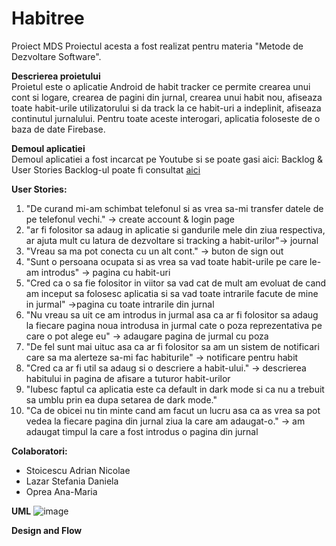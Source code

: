 # Habitree
Proiect MDS
Proiectul acesta a fost realizat pentru materia "Metode de Dezvoltare Software".

**Descrierea proietului**<br/>
Proietul este o aplicatie Android de habit tracker ce permite crearea unui cont si logare, crearea de pagini din jurnal, crearea unui habit nou, afiseaza toate habit-urile utilizatorului si da track la ce habit-uri a indeplinit, afiseaza continutul jurnalului. Pentru toate aceste interogari, aplicatia foloseste de o baza de date Firebase.

**Demoul aplicatiei**<br/>
Demoul aplicatiei a fost incarcat pe Youtube si se poate gasi aici:
Backlog & User Stories
Backlog-ul poate fi consultat [aici](https://github.com/Deadlykittenn/Habitree/issues)

**User Stories:**
1. "De curand mi-am schimbat telefonul si as vrea sa-mi transfer datele de pe telefonul vechi." -> create account & login page 
2. "ar fi folositor sa adaug in aplicatie si gandurile mele din ziua respectiva, ar ajuta mult cu latura de dezvoltare si tracking a habit-urilor"-> journal
3. "Vreau sa ma pot conecta cu un alt cont." -> buton de sign out
4. "Sunt o persoana ocupata si as vrea sa vad toate habit-urile pe care le-am introdus" -> pagina cu habit-uri
5. "Cred ca o sa fie folositor in viitor sa vad cat de mult am evoluat de cand am inceput sa folosesc aplicatia si sa vad toate intrarile facute de mine in jurmal" ->pagina cu toate intrarile din jurnal
6. "Nu vreau sa uit ce am introdus in jurmal asa ca ar fi folositor sa adaug la fiecare pagina noua introdusa in jurmal cate o poza reprezentativa pe care o pot alege eu" -> adaugare pagina de jurmal cu poza 
7. "De fel sunt mai uituc asa ca ar fi folositor sa am un sistem de notificari care sa ma alerteze sa-mi fac habiturile" -> notificare pentru habit
8. "Cred ca ar fi util sa adaug si o descriere a habit-ului." -> descrierea habitului in pagina de afisare a tuturor habit-urilor
9. "Iubesc faptul ca aplicatia este ca default in dark mode si ca nu a trebuit sa umblu prin ea dupa setarea de dark mode."
10. "Ca de obicei nu tin minte cand am facut un lucru asa ca as vrea sa pot vedea la fiecare pagina din jurnal ziua la care am adaugat-o." -> am adaugat timpul la care a fost introdus o pagina din jurnal

**Colaboratori:**
- Stoicescu Adrian Nicolae
- Lazar Stefania Daniela
- Oprea Ana-Maria

**UML**
![image](https://user-images.githubusercontent.com/80201759/122564765-670f1400-d04e-11eb-8497-46f367b80a3c.png)

**Design and Flow**

